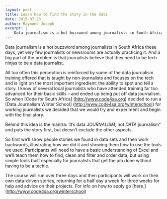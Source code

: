 ```yaml
---
layout: post
title: Learn how to find the story in the data
date: 2015-07-23
author: Raymond Joseph
excerpt: |
    Data journalism is a hot buzzword among journalists in South Africa these days, yet very few journalists or newsrooms are actually practicing it. 
---
```


Data journalism is a hot buzzword among journalists in South Africa these days, yet very few journalists or newsrooms are actually practicing it.
And a big part of the problem is that journalists believe that they need to be tech ninjas to be a data journalist.

All too often this perception is reinforced by some of the data journalism training offered that is taught by non-journalists and focuses on the tech and is light on the most important ingredient: the ability to spot and tell a story.
I know of several local journalists who have attended training far too advanced for their basic skills – and ended up being put off data journalism.
So when [Code for South Africa] (http://www.code4sa.org) decided to run a [Data Journalism Winter School] (http://www.code4sa.org/winterschool) for working journalists we decided that we would try and experiment and begin with the final story. 

Behind this idea is the mantra: ‘It’s data *JOURNALISM*, not *DATA* journalism” and puts the story first, but doesn’t exclude the other aspects.

So first we’ll show people stories we found in data sets and then work backwards, illustrating how we did it and showing them how to use the tools we used.
Participants will need to have a basic understanding of Excel and we’ll teach them how to find, clean and filter and order data, but using simple tools built especially for journalists that get the job done without having to be a techie.

The course will run over three days and then participants will work on their own data-driven stories, returning for a half day a week for three weeks for help and advice on their projects.
For info on how to apply go [here.] (http://www.code4sa.org/winterschool)

